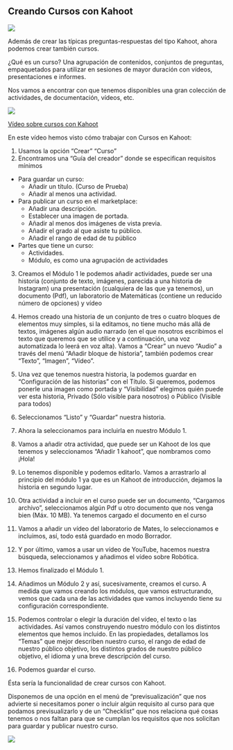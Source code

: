 ## Creando Cursos con Kahoot

![](https://raw.githubusercontent.com/javacasm/Iniciacion-Herramientas-Digitales-Aula/main/images/icono-kahoot_cursos.png)

Además de crear las típicas preguntas-respuestas del tipo Kahoot, ahora podemos crear también cursos.

¿Qué es un curso? Una agrupación de contenidos, conjuntos de preguntas, empaquetados para utilizar en sesiones de mayor duración con vídeos, presentaciones e informes.

Nos vamos a encontrar con que tenemos disponibles una gran colección de actividades, de documentación, vídeos, etc.

[![](https://raw.githubusercontent.com/javacasm/Iniciacion-Herramientas-Digitales-Aula/main/images/portadaN-4.3.cursos-kahoot.png)](https://youtu.be/AfDUG0r8WmM)

[Vídeo sobre cursos con Kahoot](https://drive.google.com/file/d/1Q-2I5iTZnguiTYp3oOyuYUbFshm1wq1v/view?usp=drive_link)

En este vídeo hemos visto cómo trabajar con Cursos en Kahoot:

1. Usamos la opción “Crear” “Curso” 
2. Encontramos una “Guía del creador” donde se especifican requisitos mínimos

* Para guardar un curso:
    - Añadir un título. (Curso de Prueba)
    - Añadir al menos una actividad.
* Para publicar un curso en el marketplace:
    - Añadir una descripción.
    - Establecer una imagen de portada.
    - Añadir al menos dos imágenes de vista previa.
    - Añadir el grado al que asiste tu público.
    - Añadir el rango de edad de tu público
* Partes que tiene un curso:
    - Actividades.
    - Módulo, es como una agrupación de actividades
3. Creamos el Módulo 1 le podemos añadir actividades, puede ser una historia (conjunto de texto, imágenes, parecida a una historia de Instagram)  una presentación (cualquiera de las que ya tenemos), un documento (Pdf), un laboratorio de Matemáticas (contiene un reducido número de opciones) y vídeo

4. Hemos creado una historia de un conjunto de tres o cuatro bloques de elementos muy simples, si la editamos, no tiene mucho más allá de textos, imágenes algún audio narrado (en el que nosotros escribimos el texto que queremos que se utilice y a continuación, una voz automatizada lo leerá en voz alta). Vamos a “Crear” un nuevo “Audio” a través del menú “Añadir bloque de historia”, también podemos crear “Texto”, “Imagen”, “Vídeo”.
5. Una vez que tenemos nuestra historia, la podemos guardar en “Configuración de las historias” con el Título. Si queremos, podemos ponerle una imagen como portada y “Visibilidad” elegimos quién puede ver esta historia, Privado (Sólo visible para nosotros) o Público (Visible para todos)
6. Seleccionamos “Listo” y “Guardar” nuestra historia.
7. Ahora la  seleccionamos para incluirla en nuestro Módulo 1.
8. Vamos a añadir otra actividad, que puede ser un Kahoot de los que tenemos y seleccionamos “Añadir 1 kahoot”,  que nombramos como ¡Hola!
9. Lo tenemos disponible y podemos editarlo. Vamos a arrastrarlo al principio del módulo 1 ya que es un Kahoot de introducción, dejamos la historia en segundo lugar.
10. Otra actividad a incluir en el curso puede ser un documento, “Cargamos archivo”, seleccionamos algún Pdf u otro documento que nos venga bien (Máx. 10 MB). Ya tenemos cargado el documento en el curso
11. Vamos a añadir un vídeo del laboratorio de Mates, lo seleccionamos e incluimos, así, todo está guardado en modo Borrador.
12. Y por último, vamos a usar un vídeo de YouTube, hacemos nuestra búsqueda, seleccionamos y añadimos el vídeo sobre Robótica.
13. Hemos finalizado el Módulo 1.
14. Añadimos un Módulo 2 y así, sucesivamente, creamos el curso. A medida que vamos creando los módulos, que vamos estructurando, vemos que cada una de las actividades que vamos incluyendo tiene su configuración correspondiente.
15. Podemos controlar o elegir la duración del vídeo, el texto o las actividades. Así vamos construyendo nuestro módulo con los distintos elementos que hemos incluido.
En las propiedades, detallamos los “Temas” que mejor describen nuestro curso, el rango de edad de nuestro público objetivo, los distintos grados de nuestro público objetivo, el idioma y una breve descripción del curso.
16. Podemos guardar el curso. 

Ésta sería la funcionalidad de crear cursos con Kahoot.

Disponemos de una opción en el menú de “previsualización” que nos advierte si necesitamos poner o incluir algún requisito al curso para que podamos previsualizarlo y de un  “Checklist” que nos relaciona qué cosas tenemos o nos faltan para que se cumplan los requisitos que nos solicitan para guardar y publicar nuestro curso.

![](https://raw.githubusercontent.com/javacasm/Iniciacion-Herramientas-Digitales-Aula/main/images/Cursos-Kahoot.jpeg)

